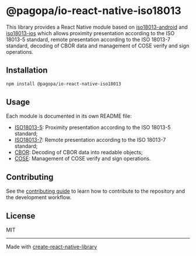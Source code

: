 # @pagopa/io-react-native-iso18013

This library provides a React Native module based on [iso18013-android](https://github.com/pagopa/iso18013-android) and [iso18013-ios](https://github.com/pagopa/iso18013-ios) which allows proximity presentation according to the ISO 18013-5 standard, remote presentation according to the ISO 18013-7 standard, decoding of CBOR data and management of COSE verify and sign operations.

## Installation

```sh
npm install @pagopa/io-react-native-iso18013
```

## Usage

Each module is documented in its own README file:

- [ISO18013-5](src/iso18013/iso18013-5/README.md): Proximity presentation according to the ISO 18013-5 standard;
- [ISO18013-7](src/iso18013/iso18013-7/README.md): Remote presentation according to the ISO 18013-7 standard;
- [CBOR](src/cbor/cbor/README.md): Decoding of CBOR data into readable objects;
- [COSE](src/cbor/cose/README.md): Management of COSE verify and sign operations.

## Contributing

See the [contributing guide](CONTRIBUTING.md) to learn how to contribute to the repository and the development workflow.

## License

MIT

---

Made with [create-react-native-library](https://github.com/callstack/react-native-builder-bob)
